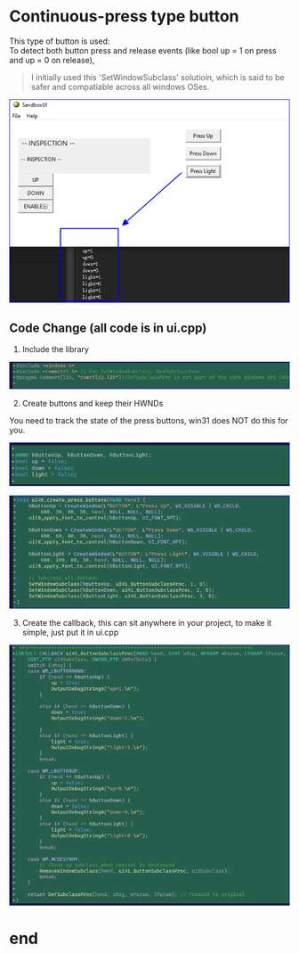 # Continuous-press type button
This type of button is used: <br>
To detect both button press and release events (like bool up = 1 on press and up = 0 on release),

> I initially used this 'SetWindowSubclass' solutioin, which is said to be safer and compatiable across all windows OSes. 

![1](image.png)


## Code Change (all code is in ui.cpp)

1. Include the library

![2](image-1.png)

2. Create buttons and keep their HWNDs

You need to track the state of the press buttons, win31 does NOT do this for you.

![3](image-2.png)

![4](image-3.png)

3. Create the callback, this can sit anywhere in your project, to make it simple, just put it in ui.cpp


![4](image-4.png)



# end



